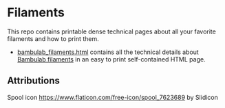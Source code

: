 # Filaments

This repo contains printable dense technical pages about all your favorite
filaments and how to print them.

- [bambulab_filaments.html](https://maruel.github.io/filaments/bambulab_filaments.html) contains all the technical
  details about [Bambulab
  filaments](https://store.bambulab.com/collections/bambu-lab-3d-printer-filament) in an easy to print self-contained HTML page.

## Attributions

Spool icon https://www.flaticon.com/free-icon/spool_7623689 by Slidicon
